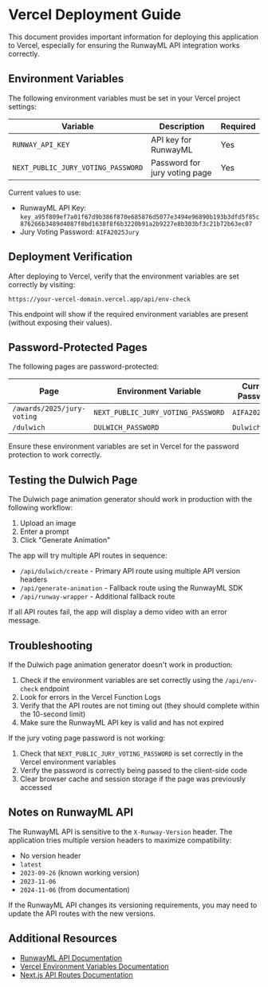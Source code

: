 # Vercel Deployment Guide

This document provides important information for deploying this application to Vercel, especially for ensuring the RunwayML API integration works correctly.

## Environment Variables

The following environment variables must be set in your Vercel project settings:

| Variable | Description | Required |
| --- | --- | --- |
| `RUNWAY_API_KEY` | API key for RunwayML | Yes |
| `NEXT_PUBLIC_JURY_VOTING_PASSWORD` | Password for jury voting page | Yes |

Current values to use:
- RunwayML API Key: `key_a95f809ef7a01f67d9b386f870e685876d5077e3494e96890b193b3dfd5f85c876266b3489d4087f8bd1638f8f6b3220b91a2b9227e8b303bf3c21b72b63ec07`
- Jury Voting Password: `AIFA2025Jury`

## Deployment Verification

After deploying to Vercel, verify that the environment variables are set correctly by visiting:

```
https://your-vercel-domain.vercel.app/api/env-check
```

This endpoint will show if the required environment variables are present (without exposing their values).

## Password-Protected Pages

The following pages are password-protected:

| Page | Environment Variable | Current Password |
| --- | --- | --- |
| `/awards/2025/jury-voting` | `NEXT_PUBLIC_JURY_VOTING_PASSWORD` | `AIFA2025Jury` |
| `/dulwich` | `DULWICH_PASSWORD` | `Dulwich25` |

Ensure these environment variables are set in Vercel for the password protection to work correctly.

## Testing the Dulwich Page

The Dulwich page animation generator should work in production with the following workflow:

1. Upload an image
2. Enter a prompt
3. Click "Generate Animation"

The app will try multiple API routes in sequence:
- `/api/dulwich/create` - Primary API route using multiple API version headers
- `/api/generate-animation` - Fallback route using the RunwayML SDK
- `/api/runway-wrapper` - Additional fallback route

If all API routes fail, the app will display a demo video with an error message.

## Troubleshooting

If the Dulwich page animation generator doesn't work in production:

1. Check if the environment variables are set correctly using the `/api/env-check` endpoint
2. Look for errors in the Vercel Function Logs
3. Verify that the API routes are not timing out (they should complete within the 10-second limit)
4. Make sure the RunwayML API key is valid and has not expired

If the jury voting page password is not working:

1. Check that `NEXT_PUBLIC_JURY_VOTING_PASSWORD` is set correctly in the Vercel environment variables
2. Verify the password is correctly being passed to the client-side code
3. Clear browser cache and session storage if the page was previously accessed

## Notes on RunwayML API

The RunwayML API is sensitive to the `X-Runway-Version` header. The application tries multiple version headers to maximize compatibility:

- No version header
- `latest`
- `2023-09-26` (known working version)
- `2023-11-06`
- `2024-11-06` (from documentation)

If the RunwayML API changes its versioning requirements, you may need to update the API routes with the new versions.

## Additional Resources

- [RunwayML API Documentation](https://docs.runwayml.com/)
- [Vercel Environment Variables Documentation](https://vercel.com/docs/concepts/projects/environment-variables)
- [Next.js API Routes Documentation](https://nextjs.org/docs/api-routes/introduction)